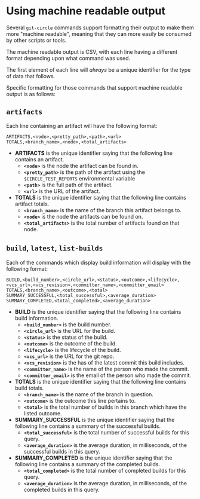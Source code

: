 # Using machine readable output

Several `git-circle` commands support formatting their output to make them
more "machine readable", meaning that they can more easily be consumed by other
scripts or tools.

The machine readable output is CSV, with each line having a different format
depending upon what command was used.

The first element of each line will *always* be a unique identifier for the
type of data that follows.

Specific formatting for those commands that support machine readable output
is as follows:

## `artifacts`

Each line containing an artifact will have the following format:

```
ARTIFACTS,<node>,<pretty_path>,<path>,<url>
TOTALS,<branch_name>,<node>,<total_artifacts>
```

* **ARTIFACTS** is the unique identifier saying that the following line
contains an artifact.
  * **`<node>`** is the node the artifact can be found in.
  * **`<pretty_path>`** is the path of the artifact using the
  `$CIRCLE_TEST_REPORTS` environmental variable
  * **`<path>`** is the full path of the artifact.
  * **`<url>`** is the URL of the artifact.
* **TOTALS** is the unique identifier saying that the following line contains
artifact totals.
  * **`<branch_name>`** is the name of the branch this artifact belongs to.
  * **`<node>`** is the node the artifacts can be found on.
  * **`<total_artifacts>`** is the total number of artifacts found on that
  node.

## `build`, `latest`, `list-builds`

Each of the commands which display build information will display with the
following format:

```
BUILD,<build_number>,<circle_url>,<status>,<outcome>,<lifecycle>,<vcs_url>,<vcs_revision>,<committer_name>,<committer_email>
TOTALS,<branch_name>,<outcome>,<total>
SUMMARY_SUCCESSFUL,<total_successful>,<average_duration>
SUMMARY_COMPLETED,<total_completed>,<average_duration>
```

* **BUILD** is the unique identifier saying that the following line contains
build information.
  * **`<build_number>`** is the build number.
  * **`<circle_url>`** is the URL for the build.
  * **`<status>`** is the status of the build.
  * **`<outcome>`** is the outcome of the build.
  * **`<lifecycle>`** is the lifecycle of the build.
  * **`<vcs_url>`** is the URL for the git repo.
  * **`<vcs_revision>`** is the has of the latest commit this build includes.
  * **`<committer_name>`** is the name of the person who made the commit.
  * **`<committer_email>`** is the email of the person who made the commit.
* **TOTALS** is the unique identifier saying that the following line contains
build totals.
  * **`<branch_name>`** is the name of the branch in question.
  * **`<outcome>`** is the outcome this line pertains to.
  * **`<total>`** is the total number of builds in this branch which have the
  listed outcome.
* **SUMMARY_SUCCESSFUL** is the unique identifier saying that the following
line contains a summary of the successful builds.
  * **`<total_successful>`** is the total number of successful builds for
  this query.
  * **`<average_duration>`** is the average duration, in milliseconds, of the
  successful builds in this query.
* **SUMMARY_COMPLETED** is the unique identifier saying that the following
line contains a summary of the completed builds.
  * **`<total_completed>`** is the total number of completed builds for this
  query.
  * **`<average_duration>`** is the average duration, in milliseconds, of the
  completed builds in this query.

